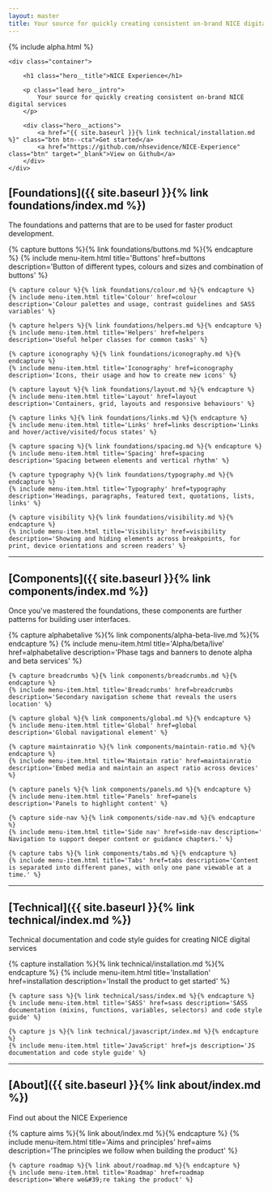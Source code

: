 ```yaml
---
layout: master
title: Your source for quickly creating consistent on-brand NICE digital services
---
```


<div class="hero">
    {% include alpha.html %}

    <div class="container">

        <h1 class="hero__title">NICE Experience</h1>

        <p class="lead hero__intro">
            Your source for quickly creating consistent on-brand NICE digital services
        </p>

        <div class="hero__actions">
            <a href="{{ site.baseurl }}{% link technical/installation.md %}" class="btn btn--cta">Get started</a>
            <a href="https://github.com/nhsevidence/NICE-Experience" class="btn" target="_blank">View on Github</a>
        </div>
    </div>
</div>

<div class="container" markdown="1">

## [Foundations]({{ site.baseurl }}{% link foundations/index.md %})

The foundations and patterns that are to be used for faster product development.

<div class="grid">
    {% capture buttons %}{% link foundations/buttons.md %}{% endcapture %}
    {% include menu-item.html title='Buttons' href=buttons description='Button of different types, colours and sizes and combination of buttons' %}

    {% capture colour %}{% link foundations/colour.md %}{% endcapture %}
    {% include menu-item.html title='Colour' href=colour description='Colour palettes and usage, contrast guidelines and SASS variables' %}

    {% capture helpers %}{% link foundations/helpers.md %}{% endcapture %}
    {% include menu-item.html title='Helpers' href=helpers description='Useful helper classes for common tasks' %}

    {% capture iconography %}{% link foundations/iconography.md %}{% endcapture %}
    {% include menu-item.html title='Iconography' href=iconography description='Icons, their usage and how to create new icons' %}

    {% capture layout %}{% link foundations/layout.md %}{% endcapture %}
    {% include menu-item.html title='Layout' href=layout description='Containers, grid, layouts and responsive behaviours' %}

    {% capture links %}{% link foundations/links.md %}{% endcapture %}
    {% include menu-item.html title='Links' href=links description='Links and hover/active/visited/focus states' %}

    {% capture spacing %}{% link foundations/spacing.md %}{% endcapture %}
    {% include menu-item.html title='Spacing' href=spacing description='Spacing between elements and vertical rhythm' %}

    {% capture typography %}{% link foundations/typography.md %}{% endcapture %}
    {% include menu-item.html title='Typography' href=typography description='Headings, paragraphs, featured text, quotations, lists, links' %}

    {% capture visibility %}{% link foundations/visibility.md %}{% endcapture %}
    {% include menu-item.html title='Visibility' href=visibility description='Showing and hiding elements across breakpoints, for print, device orientations and screen readers' %}
</div>

___

## [Components]({{ site.baseurl }}{% link components/index.md %})

Once you've mastered the foundations, these components are further patterns for building user interfaces.

<div class="grid">
    {% capture alphabetalive %}{% link components/alpha-beta-live.md %}{% endcapture %}
    {% include menu-item.html title='Alpha/beta/live' href=alphabetalive description='Phase tags and banners to denote alpha and beta services' %}

    {% capture breadcrumbs %}{% link components/breadcrumbs.md %}{% endcapture %}
    {% include menu-item.html title='Breadcrumbs' href=breadcrumbs description='Secondary navigation scheme that reveals the users location' %}

    {% capture global %}{% link components/global.md %}{% endcapture %}
    {% include menu-item.html title='Global' href=global description='Global navigational element' %}

    {% capture maintainratio %}{% link components/maintain-ratio.md %}{% endcapture %}
    {% include menu-item.html title='Maintain ratio' href=maintainratio description='Embed media and maintain an aspect ratio across devices' %}

    {% capture panels %}{% link components/panels.md %}{% endcapture %}
    {% include menu-item.html title='Panels' href=panels description='Panels to highlight content' %}

    {% capture side-nav %}{% link components/side-nav.md %}{% endcapture %}
    {% include menu-item.html title='Side nav' href=side-nav description=' Navigation to support deeper content or guidance chapters.' %}

    {% capture tabs %}{% link components/tabs.md %}{% endcapture %}
    {% include menu-item.html title='Tabs' href=tabs description='Content is separated into different panes, with only one pane viewable at a time.' %}
</div>

___

## [Technical]({{ site.baseurl }}{% link technical/index.md %})

Technical documentation and code style guides for creating NICE digital services

<div class="grid">
    {% capture installation %}{% link technical/installation.md %}{% endcapture %}
    {% include menu-item.html title='Installation' href=installation description='Install the product to get started' %}

    {% capture sass %}{% link technical/sass/index.md %}{% endcapture %}
    {% include menu-item.html title='SASS' href=sass description='SASS documentation (mixins, functions, variables, selectors) and code style guide' %}

    {% capture js %}{% link technical/javascript/index.md %}{% endcapture %}
    {% include menu-item.html title='JavaScript' href=js description='JS documentation and code style guide' %}
</div>

___

## [About]({{ site.baseurl }}{% link about/index.md %})

Find out about the NICE Experience

<div class="grid">
    {% capture aims %}{% link about/index.md %}{% endcapture %}
    {% include menu-item.html title='Aims and principles' href=aims description='The principles we follow when building the product' %}

    {% capture roadmap %}{% link about/roadmap.md %}{% endcapture %}
    {% include menu-item.html title='Roadmap' href=roadmap description='Where we&#39;re taking the product' %}
</div>

</div>